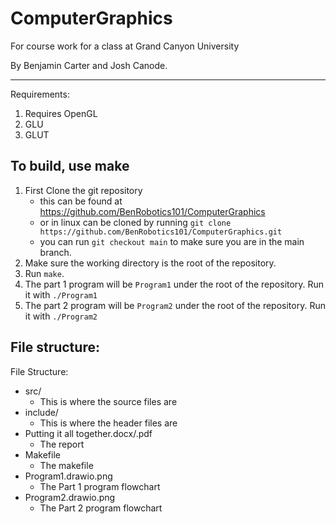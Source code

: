 # ComputerGraphics
For course work for a class at Grand Canyon University

By Benjamin Carter and Josh Canode.

--- 

Requirements:
1. Requires OpenGL
2. GLU
3. GLUT

## To build, use make
1. First Clone the git repository
    - this can be found at https://github.com/BenRobotics101/ComputerGraphics
    - or in linux can be cloned by running
        `git clone https://github.com/BenRobotics101/ComputerGraphics.git`
    - you can run `git checkout main` to make sure you are in the main branch. 
2. Make sure the working directory is the root of the repository.
3. Run `make`. 
4. The part 1 program will be `Program1` under the root of the repository. Run it with `./Program1`
5. The part 2 program will be `Program2` under the root of the repository. Run it with `./Program2`


## File structure:

File Structure:
-	src/
	- This is where the source files are
-	include/
	- This is where the header files are
-	Putting it all together.docx/.pdf
	- The report
-   Makefile
    - The makefile
-   Program1.drawio.png 
    - The Part 1 program flowchart
-   Program2.drawio.png
    - The Part 2 program flowchart
